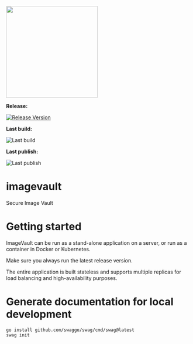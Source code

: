 <img src="https://cdn.pnck.nl/imagevault/imagevault_logo.jpeg" width="250" alt=""/>

**Release:**

[![Release Version](https://img.shields.io/github/v/release/pnck-projects/imagevault?label=imagevault)](https://github.com/pnck-projects/imagevault/releases/latest)

**Last build:**

![Last build](https://github.com/pnck-projects/imagevault/actions/workflows/go-build.yml/badge.svg)

**Last publish:**

![Last publish](https://github.com/pnck-projects/imagevault/actions/workflows/docker-publish.yml/badge.svg)

# imagevault
Secure Image Vault

# Getting started
ImageVault can be run as a stand-alone application on a server, or run as a container in Docker or Kubernetes.

Make sure you always run the latest release version.

The entire application is built stateless and supports multiple replicas for load balancing and high-availability purposes.

# Generate documentation for local development
```shell
go install github.com/swaggo/swag/cmd/swag@latest
swag init
```
